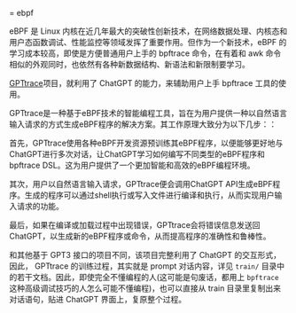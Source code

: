 = ebpf

eBPF 是 Linux 内核在近几年最大的突破性创新技术，在网络数据处理、内核态和用户态函数调试、性能监控等领域发挥了重要作用。但作为一个新技术，eBPF 的学习成本较高，即使是方便普通用户上手的 bpftrace 命令，在有着和 awk 命令相似的外观同时，也依然有各种新数据结构、新语法和新限制要学习。

[GPTtrace](https://github.com/eunomia-bpf/GPTtrace)项目，就利用了 ChatGPT 的能力，来辅助用户上手 bpftrace 工具的使用。

GPTtrace是一种基于eBPF技术的智能编程工具，旨在为用户提供一种以自然语言输入请求的方式生成eBPF程序的解决方案。其工作原理大致分为以下几步：：

首先，GPTtrace使用各种eBPF开发资源预训练其eBPF程序，以便能够更好地与ChatGPT进行多次对话，让ChatGPT学习如何编写不同类型的eBPF程序和bpftrace DSL。这为用户提供了一个更加智能和高效的eBPF编程环境。

其次，用户以自然语言输入请求，GPTtrace便会调用ChatGPT API生成eBPF程序。生成的程序可以通过shell执行或写入文件进行编译和执行，从而实现用户输入请求的功能。

最后，如果在编译或加载过程中出现错误，GPTtrace会将错误信息发送回ChatGPT，以生成新的eBPF程序或命令，从而提高程序的准确性和鲁棒性。

和其他基于 GPT3 接口的项目不同，该项目完整利用了 ChatGPT 的交互形式，因此， GPTtrace 的训练过程，其实就是 prompt 对话内容，详见 `train/` 目录中的若干文档。因此，即使完全不懂编程的人(这可能是句废话，都用上 `bpftrace` 这种高级调试技巧的人怎么可能不懂编程)，也可以直接从 train 目录里复制出来对话语句，贴进 ChatGPT 界面上，复原整个过程。



